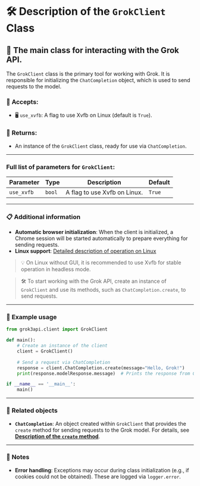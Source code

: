 # 🛠️ Description of the `GrokClient` Class

## 🚀 The main class for interacting with the Grok API.

The `GrokClient` class is the primary tool for working with Grok. It is responsible for initializing the `ChatCompletion` object, which is used to send requests to the model.

### 📨 **Accepts:**
- 🖥️ `use_xvfb`: A flag to use Xvfb on Linux (default is `True`).  

### 🎯 **Returns:**  
- An instance of the `GrokClient` class, ready for use via `ChatCompletion`.

---

### Full list of parameters for `GrokClient`:

| Parameter         | Type            | Description                                                                                                                 | Default         |
|-------------------|-----------------|-----------------------------------------------------------------------------------------------------------------------------|-----------------|
| `use_xvfb`        | `bool`          | A flag to use Xvfb on Linux.                                                                                                | `True`          |

---

### 📋 **Additional information**

- **Automatic browser initialization**: When the client is initialized, a Chrome session will be started automatically to prepare everything for sending requests.
- **Linux support**: [Detailed description of operation on Linux](LinuxDoc)

> 💡 On Linux without GUI, it is recommended to use Xvfb for stable operation in headless mode.

> 🛠️ To start working with the Grok API, create an instance of `GrokClient` and use its methods, such as `ChatCompletion.create`, to send requests.

---

### 🌟 **Example usage**

```python
from grok3api.client import GrokClient

def main():
    # Create an instance of the client
    client = GrokClient()
    
    # Send a request via ChatCompletion
    response = client.ChatCompletion.create(message="Hello, Grok!")
    print(response.modelResponse.message)  # Prints the response from Grok

if __name__ == '__main__':
    main()
```

---

### 🔗 **Related objects**

- **`ChatCompletion`**: An object created within `GrokClient` that provides the `create` method for sending requests to the Grok model. For details, see **[Description of the `create` method](CreateDoc.md)**.

---

### 📌 **Notes**

- **Error handling**: Exceptions may occur during class initialization (e.g., if cookies could not be obtained). These are logged via `logger.error`.

